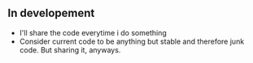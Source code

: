 ## In developement
* I'll share the code everytime i do something
* Consider current code to be anything but stable and therefore junk code. But sharing it, anyways.
